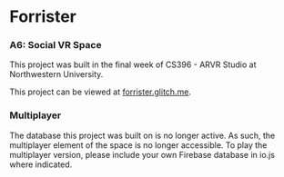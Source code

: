 
# Forrister
### A6: Social VR Space

This project was built in the final week of CS396 - ARVR Studio at Northwestern University. 

This project can be viewed at [forrister.glitch.me](https://forrister.glitch.me/).

### Multiplayer
The database this project was built on is no longer active. As such, the multiplayer element of the space is no longer accessible. To play the multiplayer version, please include your own Firebase database in io.js where indicated.
